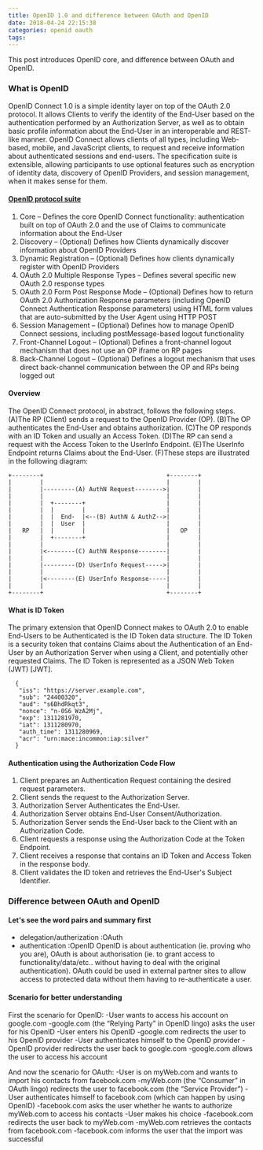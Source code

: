 ```yaml
---
title: OpenID 1.0 and difference between OAuth and OpenID
date: 2018-04-24 22:15:38
categories: openid oauth
tags:
---
```

This post introduces OpenID core, and difference between OAuth and OpenID.  
<!-- more -->
### What is OpenID
OpenID Connect 1.0 is a simple identity layer on top of the OAuth 2.0 protocol. It allows Clients to verify the identity of the End-User based on the authentication performed by an Authorization Server, as well as to obtain basic profile information about the End-User in an interoperable and REST-like manner.
OpenID Connect allows clients of all types, including Web-based, mobile, and JavaScript clients, to request and receive information about authenticated sessions and end-users. The specification suite is extensible, allowing participants to use optional features such as encryption of identity data, discovery of OpenID Providers, and session management, when it makes sense for them.

#### [OpenID protocol suite](http://openid.net/connect/)
1. Core – Defines the core OpenID Connect functionality: authentication built on top of OAuth 2.0 and the use of Claims to communicate information about the End-User
2. Discovery – (Optional) Defines how Clients dynamically discover information about OpenID Providers
3. Dynamic Registration – (Optional) Defines how clients dynamically register with OpenID Providers
4. OAuth 2.0 Multiple Response Types – Defines several specific new OAuth 2.0 response types
5. OAuth 2.0 Form Post Response Mode – (Optional) Defines how to return OAuth 2.0 Authorization Response parameters (including OpenID Connect Authentication Response parameters) using HTML form values that are auto-submitted by the User Agent using HTTP POST
6. Session Management – (Optional) Defines how to manage OpenID Connect sessions, including postMessage-based logout functionality
7. Front-Channel Logout – (Optional) Defines a front-channel logout mechanism that does not use an OP iframe on RP pages
8. Back-Channel Logout – (Optional) Defines a logout mechanism that uses direct back-channel communication between the OP and RPs being logged out

#### Overview
The OpenID Connect protocol, in abstract, follows the following steps.
(A)The RP (Client) sends a request to the OpenID Provider (OP).
(B)The OP authenticates the End-User and obtains authorization.
(C)The OP responds with an ID Token and usually an Access Token.
(D)The RP can send a request with the Access Token to the UserInfo Endpoint.
(E)The UserInfo Endpoint returns Claims about the End-User.
(F)These steps are illustrated in the following diagram:
```
+--------+                                   +--------+
|        |                                   |        |
|        |---------(A) AuthN Request-------->|        |
|        |                                   |        |
|        |  +--------+                       |        |
|        |  |        |                       |        |
|        |  |  End-  |<--(B) AuthN & AuthZ-->|        |
|        |  |  User  |                       |        |
|   RP   |  |        |                       |   OP   |
|        |  +--------+                       |        |
|        |                                   |        |
|        |<--------(C) AuthN Response--------|        |
|        |                                   |        |
|        |---------(D) UserInfo Request----->|        |
|        |                                   |        |
|        |<--------(E) UserInfo Response-----|        |
|        |                                   |        |
+--------+                                   +--------+
```

#### What is ID Token
The primary extension that OpenID Connect makes to OAuth 2.0 to enable End-Users to be Authenticated is the ID Token data structure. The ID Token is a security token that contains Claims about the Authentication of an End-User by an Authorization Server when using a Client, and potentially other requested Claims. The ID Token is represented as a JSON Web Token (JWT) [JWT].
```
  {
   "iss": "https://server.example.com",
   "sub": "24400320",
   "aud": "s6BhdRkqt3",
   "nonce": "n-0S6_WzA2Mj",
   "exp": 1311281970,
   "iat": 1311280970,
   "auth_time": 1311280969,
   "acr": "urn:mace:incommon:iap:silver"
  }
```

#### Authentication using the Authorization Code Flow
1. Client prepares an Authentication Request containing the desired request parameters.
2. Client sends the request to the Authorization Server.
3. Authorization Server Authenticates the End-User.
4. Authorization Server obtains End-User Consent/Authorization.
5. Authorization Server sends the End-User back to the Client with an Authorization Code.
6. Client requests a response using the Authorization Code at the Token Endpoint.
7. Client receives a response that contains an ID Token and Access Token in the response body.
8. Client validates the ID token and retrieves the End-User's Subject Identifier.

### Difference between OAuth and OpenID
#### Let's see the word pairs and summary first
- delegation/autherization :OAuth
- authentication :OpenID
OpenID is about authentication (ie. proving who you are), OAuth is about authorisation (ie. to grant access to functionality/data/etc.. without having to deal with the original authentication).
OAuth could be used in external partner sites to allow access to protected data without them having to re-authenticate a user.

#### Scenario for better understanding
First the scenario for OpenID:
-User wants to access his account on google.com
-google.com (the “Relying Party” in OpenID lingo) asks the user for his OpenID
-User enters his OpenID
-google.com redirects the user to his OpenID provider
-User authenticates himself to the OpenID provider
-OpenID provider redirects the user back to google.com
-google.com allows the user to access his account

And now the scenario for OAuth:
-User is on myWeb.com and wants to import his contacts from facebook.com
-myWeb.com (the “Consumer” in OAuth lingo) redirects the user to facebook.com (the “Service Provider”)
-User authenticates himself to facebook.com (which can happen by using OpenID)
-facebook.com asks the user whether he wants to authorize myWeb.com to access his contacts
-User makes his choice
-facebook.com redirects the user back to myWeb.com
-myWeb.com retrieves the contacts from facebook.com
-facebook.com informs the user that the import was successful